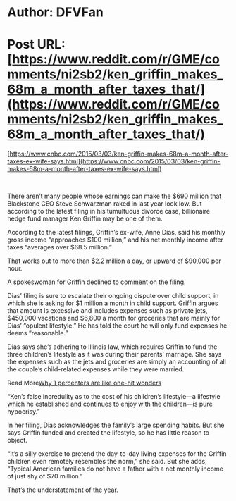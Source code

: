 # Author: DFVFan
# Post URL: [https://www.reddit.com/r/GME/comments/ni2sb2/ken_griffin_makes_68m_a_month_after_taxes_that/](https://www.reddit.com/r/GME/comments/ni2sb2/ken_griffin_makes_68m_a_month_after_taxes_that/)


[https://www.cnbc.com/2015/03/03/ken-griffin-makes-68m-a-month-after-taxes-ex-wife-says.html](https://www.cnbc.com/2015/03/03/ken-griffin-makes-68m-a-month-after-taxes-ex-wife-says.html)

&#x200B;

There aren’t many people whose earnings can make the $690 million that Blackstone CEO Steve Schwarzman raked in last year look low. But according to the latest filing in his tumultuous divorce case, billionaire hedge fund manager Ken Griffin may be one of them.

According to the latest filings, Griffin’s ex-wife, Anne Dias, said his monthly gross income “approaches $100 million,” and his net monthly income after taxes “averages over $68.5 million.”

That works out to more than $2.2 million a day, or upward of $90,000 per hour.

A spokeswoman for Griffin declined to comment on the filing.

Dias’ filing is sure to escalate their ongoing dispute over child support, in which she is asking for $1 million a month in child support. Griffin argues that amount is excessive and includes expenses such as private jets, $450,000 vacations and $6,800 a month for groceries that are mainly for Dias’ “opulent lifestyle.” He has told the court he will only fund expenses he deems “reasonable.”  


Dias says she’s adhering to Illinois law, which requires Griffin to fund the three children’s lifestyle as it was during their parents’ marriage. She says the expenses such as the jets and groceries are simply an accounting of all the couple’s child-related expenses while they were married.

Read More[Why 1 percenters are like one-hit wonders](https://www.cnbc.com/2015/02/25/why-1-percenters-are-like-one-hit-wonders.html)  


“Ken’s false incredulity as to the cost of his children’s lifestyle—a lifestyle which he established and continues to enjoy with the children—is pure hypocrisy.”

In her filing, Dias acknowledges the family’s large spending habits. But she says Griffin funded and created the lifestyle, so he has little reason to object.

“It’s a silly exercise to pretend the day-to-day living expenses for the Griffin children even remotely resembles the norm,” she said. But she adds, “Typical American families do not have a father with a net monthly income of just shy of $70 million.”

That’s the understatement of the year.